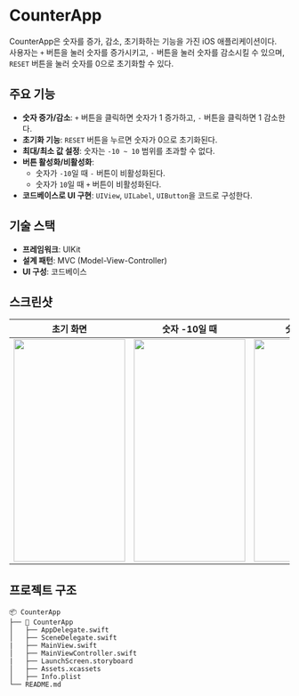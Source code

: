 # CounterApp
CounterApp은 숫자를 증가, 감소, 초기화하는 기능을 가진 iOS 애플리케이션이다.  
사용자는 `+` 버튼을 눌러 숫자를 증가시키고, `-` 버튼을 눌러 숫자를 감소시킬 수 있으며, `RESET` 버튼을 눌러 숫자를 0으로 초기화할 수 있다.

## 주요 기능
- **숫자 증가/감소**: `+` 버튼을 클릭하면 숫자가 1 증가하고, `-` 버튼을 클릭하면 1 감소한다.
- **초기화 기능**: `RESET` 버튼을 누르면 숫자가 0으로 초기화된다.
- **최대/최소 값 설정**: 숫자는 `-10 ~ 10` 범위를 초과할 수 없다.
- **버튼 활성화/비활성화**:
  - 숫자가 `-10`일 때 `-` 버튼이 비활성화된다.
  - 숫자가 `10`일 때 `+` 버튼이 비활성화된다.
- **코드베이스로 UI 구현**: `UIView`, `UILabel`, `UIButton`을 코드로 구성한다.

## 기술 스택
- **프레임워크**: UIKit
- **설계 패턴**: MVC (Model-View-Controller)
- **UI 구성**: 코드베이스

## 스크린샷
| 초기 화면 | 숫자 -10일 때 | 숫자 10일 때 |
|----------|---------|---------|
| <img src="https://github.com/user-attachments/assets/6b2ce379-67dc-413a-9db0-5851c4513c82" width="200" height="400"/> | <img src="https://github.com/user-attachments/assets/5c590408-c776-44fb-a4ef-96cbd31d61da" width="200" height="400"/> | <img src="https://github.com/user-attachments/assets/64a8f74f-d453-4d7e-89f3-019b15b5dfef" width="200" height="400"/> |

## 프로젝트 구조
```
📦 CounterApp
├── 📂 CounterApp
│   ├── AppDelegate.swift
│   ├── SceneDelegate.swift
|   ├── MainView.swift
│   ├── MainViewController.swift
|   ├── LaunchScreen.storyboard
│   ├── Assets.xcassets
│   ├── Info.plist
└── README.md
```
